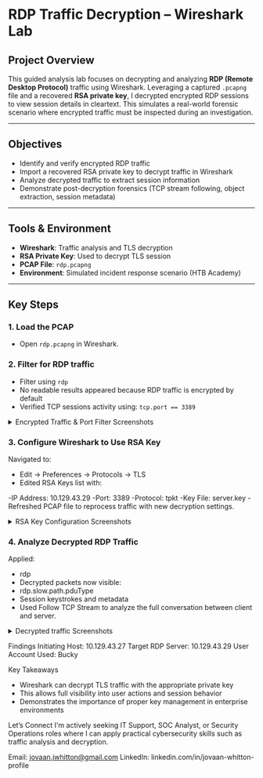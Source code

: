 # RDP Traffic Decryption – Wireshark Lab

## Project Overview

This guided analysis lab focuses on decrypting and analyzing **RDP (Remote Desktop Protocol)** traffic using Wireshark. Leveraging a captured `.pcapng` file and a recovered **RSA private key**, I decrypted encrypted RDP sessions to view session details in cleartext. This simulates a real-world forensic scenario where encrypted traffic must be inspected during an investigation.

---

## Objectives

- Identify and verify encrypted RDP traffic
- Import a recovered RSA private key to decrypt traffic in Wireshark
- Analyze decrypted traffic to extract session information
- Demonstrate post-decryption forensics (TCP stream following, object extraction, session metadata)

---

## Tools & Environment

- **Wireshark**: Traffic analysis and TLS decryption
- **RSA Private Key**: Used to decrypt TLS session
- **PCAP File**: `rdp.pcapng`
- **Environment**: Simulated incident response scenario (HTB Academy)

---

## Key Steps

### 1. Load the PCAP

- Open `rdp.pcapng` in Wireshark.

### 2. Filter for RDP traffic

- Filter using `rdp` 
- No readable results appeared because RDP traffic is encrypted by default
- Verified TCP sessions activity using: `tcp.port == 3389`

<details>
  <summary> Encrypted Traffic & Port Filter Screenshots</summary>

### Encrypted RDP Traffic (Before Decryption)  
![Encrypted RDP Traffic – No Readable Data](/screenshots/encrypted-rdp-traffic.png)

### TCP Port 3389 Filter Applied  
![Wireshark TCP Port 3389 Filter](/screenshots/tcp-port-3389-filter.png)

</details>


### 3. Configure Wireshark to Use RSA Key
Navigated to:

- Edit → Preferences → Protocols → TLS
- Edited RSA Keys list with:

-IP Address: 10.129.43.29
-Port: 3389
-Protocol: tpkt
-Key File: server.key
-Refreshed PCAP file to reprocess traffic with new decryption settings.

<details>
<summary> RSA Key Configuration Screenshots</summary>

### RSA Key Configuration  
![Configuring Wireshark to use RSA key](/screenshots/decrypting-rdp-traffic.png)


</details>


### 4. Analyze Decrypted RDP Traffic
Applied:

- rdp
- Decrypted packets now visible:
- rdp.slow.path.pduType
- Session keystrokes and metadata
- Used Follow TCP Stream to analyze the full conversation between client and server.

<details>
<summary> Decrypted traffic Screenshots</strong></summary>

### Decrypted traffic show using rdp filter  
![RDP Traffic in the clear](/screenshots/decrypted-rdp-traffic.png)

### TCP Connections 
![TCP Connection Initiated](/screenshots/rdp-initiating-host-and-targeted-server.png)

### User Account Used
![Identified the account used](/screenshots/user-account.png)

</details>


Findings
Initiating Host: 10.129.43.27
Target RDP Server: 10.129.43.29
User Account Used: Bucky

Key Takeaways
- Wireshark can decrypt TLS traffic with the appropriate private key
- This allows full visibility into user actions and session behavior
- Demonstrates the importance of proper key management in enterprise environments

Let’s Connect
I'm actively seeking IT Support, SOC Analyst, or Security Operations roles where I can apply practical cybersecurity skills such as traffic analysis and decryption.

Email: jovaan.jwhitton@gmail.com
LinkedIn: linkedin.com/in/jovaan-whitton-profile

